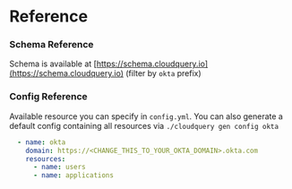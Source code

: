 # Reference

### Schema Reference

Schema is available at [https://schema.cloudquery.io](https://schema.cloudquery.io) \(filter by `okta` prefix\) 

### Config Reference

Available resource you can specify in `config.yml`. You can also generate a default config containing all resources via `./cloudquery gen config okta`

```yaml
  - name: okta
    domain: https://<CHANGE_THIS_TO_YOUR_OKTA_DOMAIN>.okta.com
    resources:
      - name: users
      - name: applications
```

